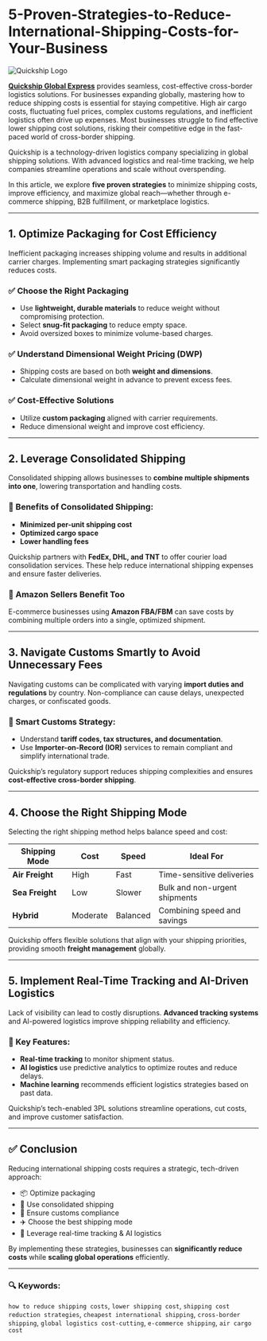 # 5-Proven-Strategies-to-Reduce-International-Shipping-Costs-for-Your-Business

![Quickship Logo](![image](https://github.com/user-attachments/assets/a8e075d1-596d-4e7e-9c47-680c38cca581)
)

[**Quickship Global Express**](http://quickshipnow.com/) provides seamless, cost-effective cross-border logistics solutions. For businesses expanding globally, mastering how to reduce shipping costs is essential for staying competitive. High air cargo costs, fluctuating fuel prices, complex customs regulations, and inefficient logistics often drive up expenses. Most businesses struggle to find effective lower shipping cost solutions, risking their competitive edge in the fast-paced world of cross-border shipping.

Quickship is a technology-driven logistics company specializing in global shipping solutions. With advanced logistics and real-time tracking, we help companies streamline operations and scale without overspending.

In this article, we explore **five proven strategies** to minimize shipping costs, improve efficiency, and maximize global reach—whether through e-commerce shipping, B2B fulfillment, or marketplace logistics.

---

## 1. Optimize Packaging for Cost Efficiency

Inefficient packaging increases shipping volume and results in additional carrier charges. Implementing smart packaging strategies significantly reduces costs.

### ✅ Choose the Right Packaging
- Use **lightweight, durable materials** to reduce weight without compromising protection.
- Select **snug-fit packaging** to reduce empty space.
- Avoid oversized boxes to minimize volume-based charges.

### ✅ Understand Dimensional Weight Pricing (DWP)
- Shipping costs are based on both **weight and dimensions**.
- Calculate dimensional weight in advance to prevent excess fees.

### ✅ Cost-Effective Solutions
- Utilize **custom packaging** aligned with carrier requirements.
- Reduce dimensional weight and improve cost efficiency.

---

## 2. Leverage Consolidated Shipping

Consolidated shipping allows businesses to **combine multiple shipments into one**, lowering transportation and handling costs.

### 🔁 Benefits of Consolidated Shipping:
- **Minimized per-unit shipping cost**
- **Optimized cargo space**
- **Lower handling fees**

Quickship partners with **FedEx, DHL, and TNT** to offer courier load consolidation services. These help reduce international shipping expenses and ensure faster deliveries.

### 🚚 Amazon Sellers Benefit Too
E-commerce businesses using **Amazon FBA/FBM** can save costs by combining multiple orders into a single, optimized shipment.

---

## 3. Navigate Customs Smartly to Avoid Unnecessary Fees

Navigating customs can be complicated with varying **import duties and regulations** by country. Non-compliance can cause delays, unexpected charges, or confiscated goods.

### 📄 Smart Customs Strategy:
- Understand **tariff codes, tax structures, and documentation**.
- Use **Importer-on-Record (IOR)** services to remain compliant and simplify international trade.

Quickship’s regulatory support reduces shipping complexities and ensures **cost-effective cross-border shipping**.

---

## 4. Choose the Right Shipping Mode

Selecting the right shipping method helps balance speed and cost:

| Shipping Mode | Cost      | Speed      | Ideal For                     |
|---------------|-----------|------------|-------------------------------|
| **Air Freight**   | High      | Fast       | Time-sensitive deliveries     |
| **Sea Freight**   | Low       | Slower     | Bulk and non-urgent shipments |
| **Hybrid**        | Moderate  | Balanced   | Combining speed and savings   |

Quickship offers flexible solutions that align with your shipping priorities, providing smooth **freight management** globally.

---

## 5. Implement Real-Time Tracking and AI-Driven Logistics

Lack of visibility can lead to costly disruptions. **Advanced tracking systems** and AI-powered logistics improve shipping reliability and efficiency.

### 🧠 Key Features:
- **Real-time tracking** to monitor shipment status.
- **AI logistics** use predictive analytics to optimize routes and reduce delays.
- **Machine learning** recommends efficient logistics strategies based on past data.

Quickship’s tech-enabled 3PL solutions streamline operations, cut costs, and improve customer satisfaction.

---

## ✅ Conclusion

Reducing international shipping costs requires a strategic, tech-driven approach:

- 📦 Optimize packaging  
- 🚛 Use consolidated shipping  
- 📑 Ensure customs compliance  
- ✈️ Choose the best shipping mode  
- 🤖 Leverage real-time tracking & AI logistics  

By implementing these strategies, businesses can **significantly reduce costs** while **scaling global operations** efficiently.

---

### 🔍 Keywords:
`how to reduce shipping costs`, `lower shipping cost`, `shipping cost reduction strategies`, `cheapest international shipping`, `cross-border shipping`, `global logistics cost-cutting`, `e-commerce shipping`, `air cargo cost`
